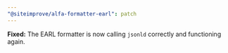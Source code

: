 ```yaml
---
"@siteimprove/alfa-formatter-earl": patch
---
```


**Fixed:** The EARL formatter is now calling `jsonld` correctly and functioning again.
